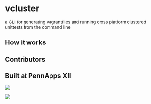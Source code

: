 # vcluster
a CLI for generating vagrantfiles and running cross platform clustered unittests from the command line



## How it works



## Contributors


## Built at PennApps XII

![](http://2014s.pennapps.com/build/images/logo/dark1.png)

![](https://mlh.io/brand-assets/logo-grayscale/mlh-logo-grayscale-small.png)
